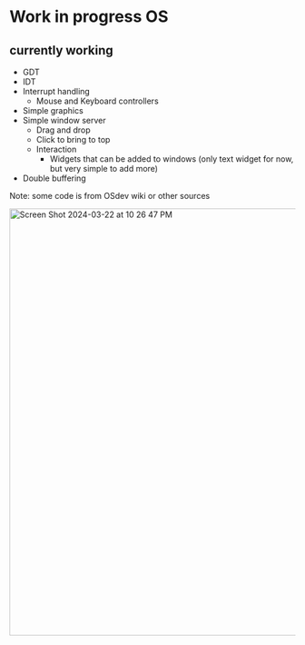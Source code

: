 # Work in progress OS
## currently working
* GDT
* IDT
* Interrupt handling
  * Mouse and Keyboard controllers
* Simple graphics
* Simple window server
  * Drag and drop
  * Click to bring to top
  * Interaction
      * Widgets that can be added to windows (only text widget for now, but very simple to add more)
* Double buffering

Note: some code is from OSdev wiki or other sources

<img width="752" alt="Screen Shot 2024-03-22 at 10 26 47 PM" src="https://github.com/FISHARMNIC/ostest/assets/73864341/a891528f-6a03-4a7c-b812-f1e364f4f63b">
